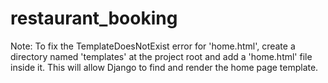 # restaurant_booking

Note: To fix the TemplateDoesNotExist error for 'home.html', create a directory named 'templates' at the project root and add a 'home.html' file inside it. This will allow Django to find and render the home page template.
